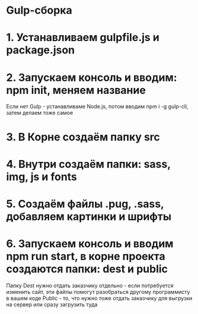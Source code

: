 # Gulp-сборка

# 1. Устанавливаем gulpfile.js и package.json

# 2. Запускаем консоль и вводим: npm init, меняем название
Если нет Gulp - устанавливаме Node.js, потом вводим npm i -g gulp-cli, затем делаем тоже самое

# 3. В Корне создаём папку src

# 4. Внутри создаём папки: sass, img, js и fonts

# 5. Создаём файлы .pug, .sass, добавляем картинки и шрифты

# 6. Запускаем консоль и вводим npm run start, в корне проекта создаются папки: dest и public
Папку Dest нужно отдать заказчику отдельно - если потребуется изменить сайт, эти файлы помогут разобраться другому программисту в вашем коде
Public - то, что нужно тоже отдать заказчику для выгрузки на сервер или сразу загрузить туда
